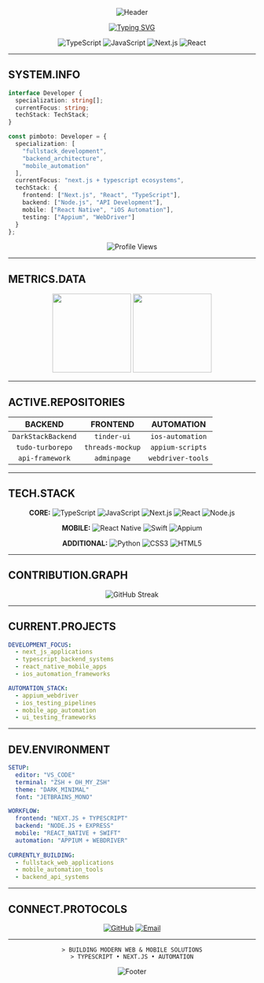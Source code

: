 <div align="center">

![Header](https://capsule-render.vercel.app/api?type=rect&color=0x1a1a1a&fontColor=ffffff&height=180&section=header&text=PIMBOTO&fontSize=70&fontAlign=50&fontAlignY=50&desc=FULLSTACK%20%7C%20BACKEND%20%7C%20AUTOMATION&descAlign=50&descAlignY=70&descSize=16)

[![Typing SVG](https://readme-typing-svg.demolab.com?font=JetBrains+Mono&weight=600&size=20&duration=2000&pause=1000&color=ffffff&center=true&vCenter=true&width=500&height=50&lines=JAVASCRIPT+%2B+TYPESCRIPT;NEXT.JS+%2B+BACKEND+SYSTEMS;MOBILE+AUTOMATION+ENGINEER)](https://git.io/typing-svg)

![TypeScript](https://img.shields.io/badge/TYPESCRIPT-1a1a1a?style=flat-square&logo=typescript&logoColor=white)
![JavaScript](https://img.shields.io/badge/JAVASCRIPT-1a1a1a?style=flat-square&logo=javascript&logoColor=white)
![Next.js](https://img.shields.io/badge/NEXT.JS-1a1a1a?style=flat-square&logo=next.js&logoColor=white)
![React](https://img.shields.io/badge/REACT-1a1a1a?style=flat-square&logo=react&logoColor=white)

</div>

---

## SYSTEM.INFO

```typescript
interface Developer {
  specialization: string[];
  currentFocus: string;
  techStack: TechStack;
}

const pimboto: Developer = {
  specialization: [
    "fullstack_development",
    "backend_architecture", 
    "mobile_automation"
  ],
  currentFocus: "next.js + typescript ecosystems",
  techStack: {
    frontend: ["Next.js", "React", "TypeScript"],
    backend: ["Node.js", "API Development"],
    mobile: ["React Native", "iOS Automation"],
    testing: ["Appium", "WebDriver"]
  }
};
```

<div align="center">

![Profile Views](https://komarev.com/ghpvc/?username=pimboto&color=1a1a1a&style=flat-square&label=VIEWS)

</div>

---

## METRICS.DATA

<div align="center">

<img height="160em" src="https://github-readme-stats.vercel.app/api?username=pimboto&show_icons=true&theme=dark&hide_border=true&bg_color=1a1a1a&title_color=ffffff&text_color=cccccc&icon_color=ffffff&border_radius=0"/>

<img height="160em" src="https://github-readme-stats.vercel.app/api/top-langs/?username=pimboto&layout=compact&theme=dark&hide_border=true&bg_color=1a1a1a&title_color=ffffff&text_color=cccccc&border_radius=0"/>

</div>

---

## ACTIVE.REPOSITORIES

<div align="center">

| **BACKEND** | **FRONTEND** | **AUTOMATION** |
|:---:|:---:|:---:|
| `DarkStackBackend` | `tinder-ui` | `ios-automation` |
| `tudo-turborepo` | `threads-mockup` | `appium-scripts` |
| `api-framework` | `adminpage` | `webdriver-tools` |

</div>

---

## TECH.STACK

<div align="center">

**CORE:**
![TypeScript](https://img.shields.io/badge/TS-1a1a1a?style=flat-square&logo=typescript&logoColor=white)
![JavaScript](https://img.shields.io/badge/JS-1a1a1a?style=flat-square&logo=javascript&logoColor=white)
![Next.js](https://img.shields.io/badge/NEXT-1a1a1a?style=flat-square&logo=next.js&logoColor=white)
![React](https://img.shields.io/badge/REACT-1a1a1a?style=flat-square&logo=react&logoColor=white)
![Node.js](https://img.shields.io/badge/NODE-1a1a1a?style=flat-square&logo=node.js&logoColor=white)

**MOBILE:**
![React Native](https://img.shields.io/badge/RN-1a1a1a?style=flat-square&logo=react&logoColor=white)
![Swift](https://img.shields.io/badge/SWIFT-1a1a1a?style=flat-square&logo=swift&logoColor=white)
![Appium](https://img.shields.io/badge/APPIUM-1a1a1a?style=flat-square&logo=appium&logoColor=white)

**ADDITIONAL:**
![Python](https://img.shields.io/badge/PYTHON-1a1a1a?style=flat-square&logo=python&logoColor=white)
![CSS3](https://img.shields.io/badge/CSS3-1a1a1a?style=flat-square&logo=css3&logoColor=white)
![HTML5](https://img.shields.io/badge/HTML5-1a1a1a?style=flat-square&logo=html5&logoColor=white)

</div>

---

## CONTRIBUTION.GRAPH

<div align="center">

![GitHub Streak](https://github-readme-streak-stats.herokuapp.com/?user=pimboto&theme=dark&hide_border=true&background=1a1a1a&stroke=666666&ring=ffffff&fire=ffffff&currStreakLabel=ffffff&border_radius=0)

</div>

---

## CURRENT.PROJECTS

```yaml
DEVELOPMENT_FOCUS:
  - next_js_applications
  - typescript_backend_systems
  - react_native_mobile_apps
  - ios_automation_frameworks

AUTOMATION_STACK:
  - appium_webdriver
  - ios_testing_pipelines
  - mobile_app_automation
  - ui_testing_frameworks
```

---

## DEV.ENVIRONMENT

```yaml
SETUP:
  editor: "VS_CODE"
  terminal: "ZSH + OH_MY_ZSH"
  theme: "DARK_MINIMAL"
  font: "JETBRAINS_MONO"

WORKFLOW:
  frontend: "NEXT.JS + TYPESCRIPT"
  backend: "NODE.JS + EXPRESS"
  mobile: "REACT_NATIVE + SWIFT"
  automation: "APPIUM + WEBDRIVER"
  
CURRENTLY_BUILDING:
  - fullstack_web_applications
  - mobile_automation_tools
  - backend_api_systems
```

---

## CONNECT.PROTOCOLS

<div align="center">

[![GitHub](https://img.shields.io/badge/GITHUB-1a1a1a?style=flat-square&logo=github&logoColor=white)](https://github.com/pimboto)
[![Email](https://img.shields.io/badge/EMAIL-1a1a1a?style=flat-square&logo=gmail&logoColor=white)](mailto:pimbotoo@gmail.com.com)

</div>

---

<div align="center">

```
> BUILDING MODERN WEB & MOBILE SOLUTIONS
> TYPESCRIPT • NEXT.JS • AUTOMATION
```

![Footer](https://capsule-render.vercel.app/api?type=rect&color=0x1a1a1a&height=80&section=footer)

</div>
